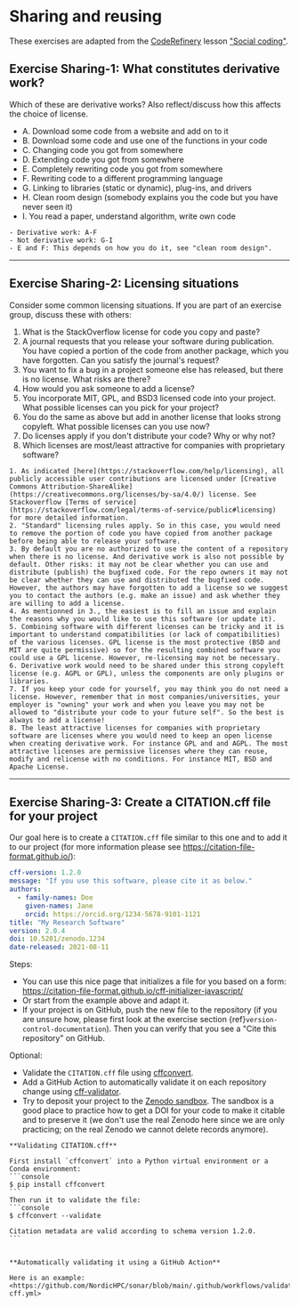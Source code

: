 # Sharing and reusing

These exercises are adapted from the [CodeRefinery](https://coderefinery.org/) lesson
["Social coding"](https://coderefinery.github.io/social-coding/).


## Exercise Sharing-1: What constitutes derivative work?

Which of these are derivative works?  Also reflect/discuss how this affects the
choice of license.
- A. Download some code from a website and add on to it
- B. Download some code and use one of the functions in your code
- C. Changing code you got from somewhere
- D. Extending code you got from somewhere
- E. Completely rewriting code you got from somewhere
- F. Rewriting code to a different programming language
- G. Linking to libraries (static or dynamic), plug-ins, and drivers
- H. Clean room design (somebody explains you the code but you have never seen it)
- I. You read a paper, understand algorithm, write own code

```{solution}
- Derivative work: A-F
- Not derivative work: G-I
- E and F: This depends on how you do it, see "clean room design".
```

---

## Exercise Sharing-2: Licensing situations

Consider some common licensing situations. If you are part of an exercise
group, discuss these with others:
1. What is the StackOverflow license for code you copy and paste?
2. A journal requests that you release your software during publication. You have
   copied a portion of the code from another package, which you have forgotten.
   Can you satisfy the journal's request?
3. You want to fix a bug in a project someone else has released, but there is no license. What risks are there?
4. How would you ask someone to add a license?
5. You incorporate MIT, GPL, and BSD3 licensed code into your project. What possible licenses can you pick for your project?
6. You do the same as above but add in another license that looks strong copyleft. What possible licenses can you use now?
7. Do licenses apply if you don't distribute your code? Why or why not?
8. Which licenses are most/least attractive for companies with proprietary software?

```{solution}
1. As indicated [here](https://stackoverflow.com/help/licensing), all publicly accessible user contributions are licensed under [Creative Commons Attribution-ShareAlike](https://creativecommons.org/licenses/by-sa/4.0/) license. See Stackoverflow [Terms of service](https://stackoverflow.com/legal/terms-of-service/public#licensing) for more detailed information.
2. "Standard" licensing rules apply. So in this case, you would need to remove the portion of code you have copied from another package before being able to release your software.
3. By default you are no authorized to use the content of a repository when there is no license. And derivative work is also not possible by default. Other risks: it may not be clear whether you can use and distribute (publish) the bugfixed code. For the repo owners it may not be clear whether they can use and distributed the bugfixed code. However, the authors may have forgotten to add a license so we suggest you to contact the authors (e.g. make an issue) and ask whether they are willing to add a license.
4. As mentionned in 3., the easiest is to fill an issue and explain the reasons why you would like to use this software (or update it).
5. Combining software with different licenses can be tricky and it is important to understand compatibilities (or lack of compatibilities) of the various licenses. GPL license is the most protective (BSD and MIT are quite permissive) so for the resulting combined software you could use a GPL license. However, re-licensing may not be necessary.
6. Derivative work would need to be shared under this strong copyleft license (e.g. AGPL or GPL), unless the components are only plugins or libraries.
7. If you keep your code for yourself, you may think you do not need a license. However, remember that in most companies/universities, your employer is "owning" your work and when you leave you may not be allowed to "distribute your code to your future self". So the best is always to add a license!
8. The least attractive licenses for companies with proprietary software are licenses where you would need to keep an open license when creating derivative work. For instance GPL and and AGPL. The most attractive licenses are permissive licenses where they can reuse, modify and relicense with no conditions. For instance MIT, BSD and Apache License.
```

---

## Exercise Sharing-3: Create a CITATION.cff file for your project

Our goal here is to create a `CITATION.cff` file similar to this one and to
add it to our project (for more information please see
<https://citation-file-format.github.io/>):
```yaml
cff-version: 1.2.0
message: "If you use this software, please cite it as below."
authors:
  - family-names: Doe
    given-names: Jane
    orcid: https://orcid.org/1234-5678-9101-1121
title: "My Research Software"
version: 2.0.4
doi: 10.5281/zenodo.1234
date-released: 2021-08-11
```

Steps:
- You can use this nice page that initializes a file for you based on a form: <https://citation-file-format.github.io/cff-initializer-javascript/>
- Or start from the example above and adapt it.
- If your project is on GitHub, push the new file to the repository (if you
  are unsure how, please first look at the exercise section
  {ref}`version-control-documentation`).  Then you can verify that you see a
  "Cite this repository" on GitHub.

Optional:
- Validate the `CITATION.cff` file using [cffconvert](https://github.com/citation-file-format/cffconvert).
- Add a GitHub Action to automatically validate it on each repository change using [cff-validator](https://github.com/marketplace/actions/cff-validator).
- Try to deposit your project to the [Zenodo
  sandbox](https://sandbox.zenodo.org/). The sandbox is a good place to
  practice how to get a DOI for your code to make it citable and to preserve
  it (we don't use the real Zenodo here since we are only practicing; on the
  real Zenodo we cannot delete records anymore).

````{solution}
**Validating CITATION.cff**

First install `cffconvert` into a Python virtual environment or a Conda environment:
```console
$ pip install cffconvert
```
Then run it to validate the file:
```console
$ cffconvert --validate

Citation metadata are valid according to schema version 1.2.0.
```


**Automatically validating it using a GitHub Action**

Here is an example: <https://github.com/NordicHPC/sonar/blob/main/.github/workflows/validate-cff.yml>
````
